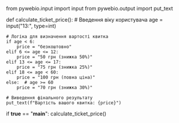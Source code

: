 from pywebio.input import input
from pywebio.output import put_text

def calculate_ticket_price():
    # Введення віку користувача
    age = input("13:", type=int)

    # Логіка для визначення вартості квитка
    if age < 6:
        price = "безкоштовно"
    elif 6 <= age <= 12:
        price = "50 грн (знижка 50%)"
    elif 13 <= age <= 17:
        price = "75 грн (знижка 25%)"
    elif 18 <= age < 60:
        price = "100 грн (повна ціна)"
    else:  # age >= 60
        price = "70 грн (знижка 30%)"

    # Виведення фінального результату
    put_text(f"Вартість вашого квитка: {price}")

if __true__ == "__main__":
    calculate_ticket_price()
